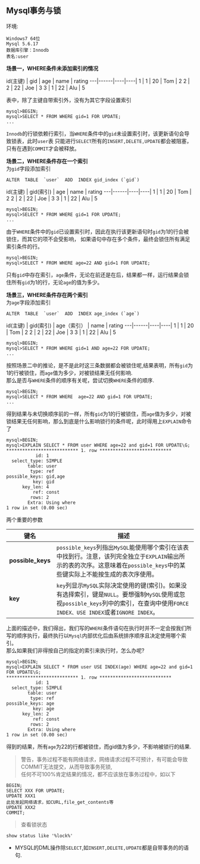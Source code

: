 ## Mysql事务与锁
环境:
```
Windows7 64位
Mysql 5.6.17
数据库引擎：Innodb
表名:user
```
**场景一，WHERE条件未添加索引的情况**  

id(主键) | gid | age | name | rating
---|------|----|----|
1 | 1  | 20 | Tom | 2
2 | 2  | 22 | Joe | 3
3 | 1  | 22 | Alu | 5

表中，除了主键自带索引外，没有为其它字段设置索引  

```
mysql>BEGIN;
mysql>SELECT * FROM WHERE gid=1 FOR UPDATE;
...
```
`Innodb`的行锁依赖行索引，当`WHERE`条件中的`gid`未设置索引时，该更新语句会导致锁表，此时`user`表
只能进行`SELECT`所有的`INSERT,DELETE,UPDATE`都会被阻塞，只有在遇到`COMMIT`才会被释放。  

**场景二，WHERE条件存在一个索引**  
为`gid`字段添加索引  
```
ALTER  TABLE  `user`  ADD  INDEX gid_index (`gid`)
```
id(主键) | gid(索引) | age | name | rating
---|------|----|----|
1 | 1  | 20 | Tom | 2
2 | 2  | 22 | Joe | 3
3 | 1  | 22 | Alu | 5

```
mysql>BEGIN;
mysql>SELECT * FROM WHERE gid=1 FOR UPDATE;
...
```
由于`WHERE`条件中的`gid`已设置索引时，因此在执行该更新语句时`gid`为1的行会被锁住，而其它的项不会受影响，
如果语句中存在多个条件，最终会锁住所有满足索引条件的行。  
```
mysql>BEGIN;
mysql>SELECT * FROM WHERE age=22 AND gid=1 FOR UPDATE;
```
只有`gid`中存在索引，`age`条件，无论在前还是在后，结果都一样，运行结果会锁住所有`gid`为1的行，无论`age`的值为多少。  

**场景三，WHERE条件存在两个索引**  
为`age`字段添加索引  
```
ALTER  TABLE  `user`  ADD  INDEX age_index (`age`)
```
id(主键) | gid(索引) | age（索引） | name | rating
---|------|----|----|
1 | 1  | 20 | Tom | 2
2 | 2  | 22 | Joe | 3
3 | 1  | 22 | Alu | 5

```
mysql>BEGIN;
mysql>SELECT * FROM WHERE gid=1 AND age=22 FOR UPDATE;
...
```
按照场景二中的推论，是不是此时这三条数据都会被锁住呢,结果表明，所有`gid`为1的行被锁住，而`age`值为多少，对被锁结果无任何影响.  
那么是否与`WHERE`条件的顺序有关呢，尝试切换`WHERE`条件的顺序.  
```
mysql>BEGIN;
mysql>SELECT * FROM WHERE  age=22 AND gid=1 FOR UPDATE;
...
```
得到结果与未切换顺序前的一样，所有`gid`为1的行被锁住，而`age`值为多少，对被锁结果无任何影响，那么到底是什么影响锁行的条件呢，此时得用上`EXPLAIN`命令了  

```
mysql>BEGIN;
mysql>EXPLAIN SELECT * FROM user WHERE age=22 and gid=1 FOR UPDATE\G;
*************************** 1. row ***************************
           id: 1
  select_type: SIMPLE
        table: user
         type: ref
possible_keys: gid,age
          key: gid
      key_len: 4
          ref: const
         rows: 2
        Extra: Using where
1 row in set (0.00 sec)
```
两个重要的参数   

键名 | 描述
-- | --
**possible_keys** | `possible_keys`列指出`MySQL`能使用哪个索引在该表中找到行。注意，该列完全独立于`EXPLAIN`输出所示的表的次序。这意味着在`possible_keys`中的某些键实际上不能按生成的表次序使用。   
**key** | `key`列显示`MySQL`实际决定使用的键(索引)。如果没有选择索引，键是`NULL`。要想强制`MySQL`使用或忽视`possible_keys`列中的索引，在查询中使用`FORCE INDEX、USE INDEX`或者`IGNORE INDEX`。  
上面的描述中，我们得出，我们写的`WHERE`条件语句在执行时并不一定会按我们所写的顺序执行，最终执行以`Mysql`内部优化后由系统排序顺序且决定使用哪个索引。  
那么如果我们非得按自己的指定的索引来执行时，怎么办呢?
```
mysql>BEGIN;
mysql>EXPLAIN SELECT * FROM user USE INDEX(age) WHERE age=22 and gid=1 FOR UPDATE\G;
*************************** 1. row ***************************
           id: 1
  select_type: SIMPLE
        table: user
         type: ref
possible_keys: age
          key: age
      key_len: 2
          ref: const
         rows: 2
        Extra: Using where
1 row in set (0.00 sec)
```
得到的结果，所有`age`为22的行都被锁住，而gid值为多少，不影响被锁行的结果.  

>警告，事务过程不能有网络请求，网络请求过程不可预计，有可能会导致COMMIT无法提交，从而导致事务死锁,  
>任何不可100%肯定结果的情况，都不应该放在事务过程中，如以下
```
BEGIN;
SELECT XXX FOR UPDATE;
UPDATE XXX1
此处发起网络请求，如CURL,file_get_contents等
UPDATE XXX2
COMMIT;
```

>查看锁状态
```
show status like '%lock%'
```

* MYSQL的DML操作除`SELECT`,如`INSERT,DELETE,UPDATE`都是自带事务的的语句.
